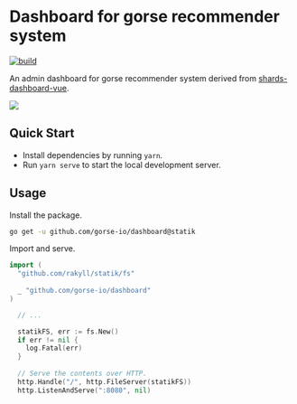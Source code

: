 # Dashboard for gorse recommender system

[![build](https://github.com/gorse-io/dashboard/actions/workflows/build.yml/badge.svg?branch=master)](https://github.com/gorse-io/dashboard/actions/workflows/build.yml)

An admin dashboard for gorse recommender system derived from [shards-dashboard-vue](https://github.com/DesignRevision/shards-dashboard-vue).

![](https://raw.githubusercontent.com/gorse-io/dashboard/master/assets/preview.png)

## Quick Start

- Install dependencies by running `yarn`.
- Run `yarn serve` to start the local development server.

## Usage

Install the package.

```bash
go get -u github.com/gorse-io/dashboard@statik
```

Import and serve.

```go
import (
  "github.com/rakyll/statik/fs"
  
  _ "github.com/gorse-io/dashboard"
)

  // ...

  statikFS, err := fs.New()
  if err != nil {
    log.Fatal(err)
  }
  
  // Serve the contents over HTTP.
  http.Handle("/", http.FileServer(statikFS))
  http.ListenAndServe(":8080", nil)
```
